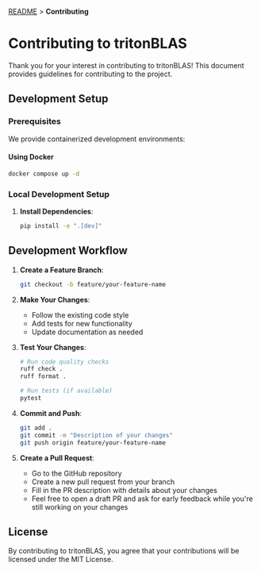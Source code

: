 <!--
MIT License

Copyright (c) 2025 Advanced Micro Devices, Inc. All Rights Reserved.

Permission is hereby granted, free of charge, to any person obtaining a copy
of this software and associated documentation files (the "Software"), to deal
in the Software without restriction, including without limitation the rights
to use, copy, modify, merge, publish, distribute, sublicense, and/or sell
copies of the Software, and to permit persons to whom the Software is
furnished to do so, subject to the following conditions:

The above copyright notice and this permission notice shall be included in all
copies or substantial portions of the Software.

THE SOFTWARE IS PROVIDED "AS IS", WITHOUT WARRANTY OF ANY KIND, EXPRESS OR
IMPLIED, INCLUDING BUT NOT LIMITED TO THE WARRANTIES OF MERCHANTABILITY,
FITNESS FOR A PARTICULAR PURPOSE AND NONINFRINGEMENT. IN NO EVENT SHALL THE
AUTHORS OR COPYRIGHT HOLDERS BE LIABLE FOR ANY CLAIM, DAMAGES OR OTHER
LIABILITY, WHETHER IN AN ACTION OF CONTRACT, TORT OR OTHERWISE, ARISING FROM,
OUT OF OR IN CONNECTION WITH THE SOFTWARE OR THE USE OR OTHER DEALINGS IN THE
SOFTWARE.
-->

[README](../README.md) > **Contributing**

# Contributing to tritonBLAS

Thank you for your interest in contributing to tritonBLAS! This document provides guidelines for contributing to the project.

## Development Setup

### Prerequisites

We provide containerized development environments:

#### Using Docker

```bash
docker compose up -d
```

### Local Development Setup

1. **Install Dependencies**:
   ```bash
   pip install -e ".[dev]"
   ```

## Development Workflow

1. **Create a Feature Branch**:
   ```bash
   git checkout -b feature/your-feature-name
   ```

2. **Make Your Changes**:
   - Follow the existing code style
   - Add tests for new functionality
   - Update documentation as needed

3. **Test Your Changes**:
   ```bash
   # Run code quality checks
   ruff check .
   ruff format .
   
   # Run tests (if available)
   pytest
   ```

4. **Commit and Push**:
   ```bash
   git add .
   git commit -m "Description of your changes"
   git push origin feature/your-feature-name
   ```

5. **Create a Pull Request**:
   - Go to the GitHub repository
   - Create a new pull request from your branch
   - Fill in the PR description with details about your changes
   - Feel free to open a draft PR and ask for early feedback while you're still working on your changes

## License

By contributing to tritonBLAS, you agree that your contributions will be licensed under the MIT License. 